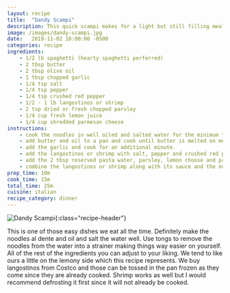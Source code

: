 ```yaml
---
layout: recipe
title:  "Dandy Scampi"
description: This quick scampi makes for a light but still filling meal
image: /images/dandy-scampi.jpg
date:   2019-11-02 10:00:00 -0500
categories: recipe
ingredients:
    - 1/2 lb spaghetti (hearty spaghetti perferred)
    - 2 tbsp butter
    - 2 tbsp olive oil
    - 1 tbsp chopped garlic
    - 1/4 tsp salt
    - 1/4 tsp pepper
    - 1/4 tsp crushed red pepper
    - 1/2 - 1 lb langostinos or shrimp
    - 2 tsp dried or fresh chopped parsley 
    - 1/4 cup fresh lemon juice
    - 1/4 cup shredded parmesan cheese
instructions:
    - cook the noodles in well oiled and salted water for the minimum time on the package directions. reserve 2 tbsp pasta water.
    - add butter and oil to a pan and cook until butter is melted on medium heat.
    - add the garlic and cook for an additional minute.
    - add the langostinos or shrimp with salt, pepper and crushed red pepper. cook for about 5 minutes.
    - add the 2 tbsp reserved pasta water, parsley, lemon choose and parmesan cheese to the pan. toss well and turn off heat.
    - combine the langostinos or shrimp along with its sauce and the noodles. toss well and serve!
prep_time: 10m
cook_time: 15m
total_time: 25m
cuisine: italian
recipe_category: dinner
---
```

![Dandy Scampi](/images/dandy-scampi.jpg){:class="recipe-header"}

This is one of those easy dishes we eat all the time. Definitely make the noodles al dente and oil and salt the water well. Use tongs to remove the noodles from the water into a strainer making things way easier on yourself. All of the rest of the ingredients you can adjust to your liking. We tend to like ours a little on the lemony side which this recipe represents. We buy langostinos from Costco and those can be tossed in the pan frozen as they come since they are already cooked. Shrimp works as well but I would recommend defrosting it first since it will not already be cooked.